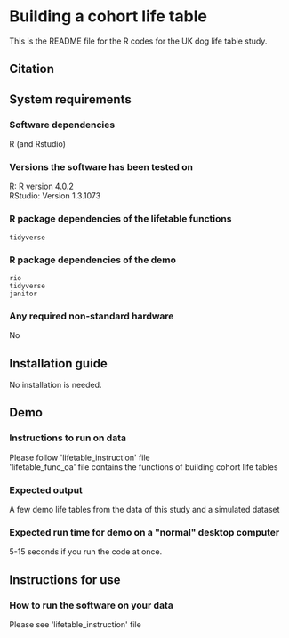 #  Building a cohort life table
This is the README file for the R codes for the UK dog life table study.

## Citation 


## System requirements 
### Software dependencies
R (and Rstudio)

### Versions the software has been tested on
R: R version 4.0.2  
RStudio: Version 1.3.1073

### R package dependencies of the lifetable functions
    tidyverse

### R package dependencies of the demo
    rio
    tidyverse
    janitor

### Any required non-standard hardware
No


## Installation guide
No installation is needed.


## Demo
### Instructions to run on data
Please follow 'lifetable_instruction' file  
'lifetable_func_oa' file contains the functions of building cohort life tables 

### Expected output
A few demo life tables from the data of this study and a simulated dataset

### Expected run time for demo on a "normal" desktop computer
5-15 seconds if you run the code at once.




## Instructions for use
### How to run the software on your data
Please see 'lifetable_instruction' file
